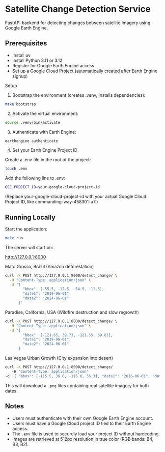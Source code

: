 # Satellite Change Detection Service
FastAPI backend for detecting changes between satellite imagery using Google Earth Engine.

## Prerequisites
- Install uv
- Install Python 3.11 or 3.12
- Register for Google Earth Engine access
- Set up a Google Cloud Project (automatically created after Earth Engine signup)

Setup
1. Bootstrap the environment (creates .venv, installs dependencies):
```bash
make bootstrap
```

2. Activate the virtual environment:
```bash
source .venv/bin/activate
```

3. Authenticate with Earth Engine:
```bash
earthengine authenticate
```

4. Set your Earth Engine Project ID

Create a .env file in the root of the project:
```bash
touch .env
```

Add the following line to .env:
```bash
GEE_PROJECT_ID=your-google-cloud-project-id
```

(Replace your-google-cloud-project-id with your actual Google Cloud Project ID, like commanding-way-458301-u7.)

## Running Locally
Start the application:
```bash
make run
```

The server will start on:

http://127.0.0.1:8000

Mato Grosso, Brazil (Amazon deforestation)
```bash
curl -X POST http://127.0.0.1:8000/detect_change/ \
  -H "Content-Type: application/json" \
  -d '{
        "bbox": [-55.5, -12.5, -54.5, -11.5],
        "date1": "2019-06-01",
        "date2": "2024-06-01"
      }'
```

Paradise, California, USA (Wildfire destruction and slow regrowth)

```bash
curl -X POST http://127.0.0.1:8000/detect_change/ \
  -H "Content-Type: application/json" \
  -d '{
        "bbox": [-121.65, 39.73, -121.55, 39.83],
        "date1": "2019-06-01",
        "date2": "2024-06-01"
      }
```

Las Vegas Urban Growth (City expansion into desert)

```bash
curl -X POST http://127.0.0.1:8000/detect_change/
   -H "Content-Type: application/json"
-d '{ "bbox": [-115.5, 36.0, -115.0, 36.3], "date1": "2016-06-01", "date2": "2024-06-01" }'
```

This will download a ```.png``` files containing real satellite imagery for both dates.

## Notes
- Users must authenticate with their own Google Earth Engine account.
- Users must have a Google Cloud project ID tied to their Earth Engine access.
- The ```.env``` file is used to securely load your project ID without hardcoding.
- Images are retrieved at 512px resolution in true color (RGB bands: B4, B3, B2).
